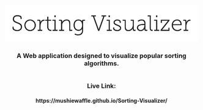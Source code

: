 <p align="center">
  <img src="images/sortvis.png"/>
</p>
<h3 align="center">A Web application designed to visualize popular sorting algorithms.</h3>
<h1></h1>
<h3 align="center">Live Link:</h3>
<h4 align="center">https://mushiewaffle.github.io/Sorting-Visualizer/</h4>
